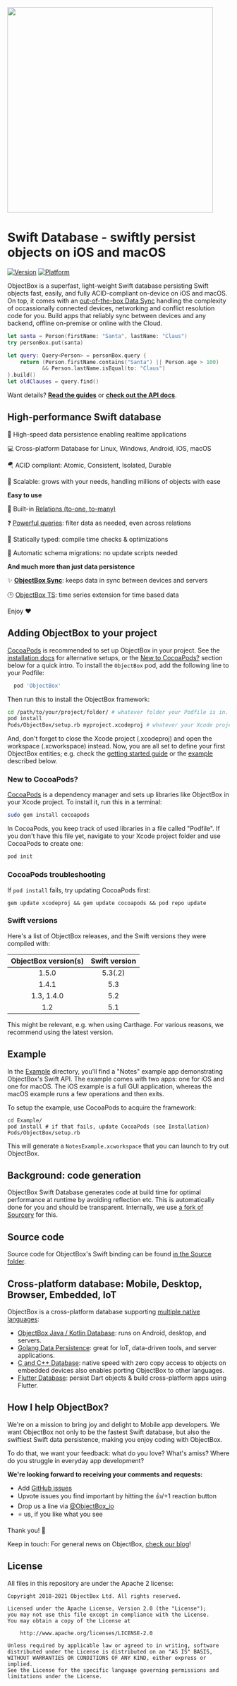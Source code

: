 <img width="466" src="https://raw.githubusercontent.com/objectbox/objectbox-swift/master/images/logo.png">

Swift Database - swiftly persist objects on iOS and macOS
===============
[![Version](https://img.shields.io/cocoapods/v/ObjectBox.svg?style=flat)](#cocoapods)
[![Platform](https://img.shields.io/cocoapods/p/ObjectBox.svg?style=flat)](#cocoapods)

ObjectBox is a superfast, light-weight Swift database persisting Swift objects fast, easily, and fully ACID-compliant on-device on iOS and macOS.
On top, it comes with an [out-of-the-box Data Sync](https://objectbox.io/sync/) handling the complexity of occassionally connected devices, networking and conflict resolution code for you. Build apps that reliably sync between devices and any backend, offline on-premise or online with the Cloud.

```swift
let santa = Person(firstName: "Santa", lastName: "Claus")
try personBox.put(santa)

let query: Query<Person> = personBox.query {
    return (Person.firstName.contains("Santa") || Person.age > 100)
           && Person.lastName.isEqual(to: "Claus") 
}.build()
let oldClauses = query.find()
```

Want details? **[Read the guides](https://swift.objectbox.io/)** or
**[check out the API docs](https://objectbox.io/docfiles/swift/current/)**.

High-performance Swift database
-------------
🏁 High-speed data persistence enabling realtime applications

💻 Cross-platform Database for Linux, Windows, Android, iOS, macOS

🪂 ACID compliant: Atomic, Consistent, Isolated, Durable

🌱 Scalable: grows with your needs, handling millions of objects with ease



**Easy to use**

🔗 Built-in [Relations (to-one, to-many)](https://swift.objectbox.io/relations)

❓ [Powerful queries](https://swift.objectbox.io/queries): filter data as needed, even across relations

🦮 Statically typed: compile time checks & optimizations

📃 Automatic schema migrations: no update scripts needed



**And much more than just data persistence**

✨ **[ObjectBox Sync](https://objectbox.io/sync/)**: keeps data in sync between devices and servers

🕒 [ObjectBox TS](https://objectbox.io/time-series-database/): time series extension for time based data


Enjoy ❤️


<a name="cocoapods"></a>Adding ObjectBox to your project
--------------------------------------------------------
[CocoaPods](https://cocoapods.org) is recommended to set up ObjectBox in your project.
See the [installation docs](https://swift.objectbox.io/install) for alternative setups,
or the [New to CocoaPods?](#new-to-cocoapods) section below for a quick intro.
To install the `ObjectBox` pod, add the following line to your Podfile:

```ruby
  pod 'ObjectBox'
```

Then run this to install the ObjectBox framework:

```bash
cd /path/to/your/project/folder/ # whatever folder your Podfile is in.
pod install
Pods/ObjectBox/setup.rb myproject.xcodeproj # whatever your Xcode project is named
```

And, don't forget to close the Xcode project (.xcodeproj) and open the workspace (.xcworkspace) instead.
Now, you are all set to define your first ObjectBox entities;
e.g. check the [getting started guide](https://swift.objectbox.io/getting-started) or the [example](#example) described below. 

### <a name="new-to-cocoapods"></a>New to CocoaPods?

[CocoaPods](https://cocoapods.org) is a dependency manager and sets up libraries like ObjectBox in your Xcode project.
To install it, run this in a terminal: 

```bash
sudo gem install cocoapods
```

In CocoaPods, you keep track of used libraries in a file called "Podfile".
If you don't have this file yet, navigate to your Xcode project folder and use CocoaPods to create one:

```bash
pod init
```

### CocoaPods troubleshooting

If `pod install` fails, try updating CocoaPods first:

    gem update xcodeproj && gem update cocoapods && pod repo update

### Swift versions

Here's a list of ObjectBox releases, and the Swift versions they were compiled with:

| ObjectBox version(s) | Swift version |
|:--------------------:|:-------------:|
|        1.5.0         |     5.3(.2)   |        
|        1.4.1         |      5.3      |        
|      1.3, 1.4.0      |      5.2      |        
|         1.2          |      5.1      |

This might be relevant, e.g. when using Carthage. For various reasons, we recommend using the latest version.

<a name="example"></a>Example
-----------------------------
In the [Example](Example/) directory, you'll find a "Notes" example app demonstrating ObjectBox's Swift API.
The example comes with two apps: one for iOS and one for macOS. The iOS example is a full GUI application, whereas the macOS example runs a few operations and then exits.

To setup the example, use CocoaPods to acquire the framework:

    cd Example/
    pod install # if that fails, update CocoaPods (see Installation)
    Pods/ObjectBox/setup.rb

This will generate a `NotesExample.xcworkspace` that you can launch to try out ObjectBox.

Background: code generation
---------------------------
ObjectBox Swift Database generates code at build time for optimal performance at runtime by avoiding reflection etc.
This is automatically done for you and should be transparent.
Internally, we use [a fork of Sourcery](https://github.com/objectbox/objectbox-swift-generator) for this.

Source code
-----------
Source code for ObjectBox's Swift binding can be found [in the Source folder](Source/README.md).

Cross-platform database: Mobile, Desktop, Browser, Embedded, IoT
------------------------
ObjectBox is a cross-platform database supporting [multiple native languages](https://objectbox.io/dev-get-started/): 

* [ObjectBox Java / Kotlin Database](https://github.com/objectbox/objectbox-java): runs on Android, desktop, and servers.
* [Golang Data Persistence](https://github.com/objectbox/objectbox-go): great for IoT, data-driven tools, and server applications. 
* [C and C++ Database](https://github.com/objectbox/objectbox-c): native speed with zero copy access to objects on embedded devices
  also enables porting ObjectBox to other languages.
* [Flutter Database](https://github.com/objectbox/objectbox-dart/): persist Dart objects & build cross-platform apps using Flutter.

How I help ObjectBox?
---------------------------
We're on a mission to bring joy and delight to Mobile app developers.
We want ObjectBox not only to be the fastest Swift database, but also the swiftiest Swift data persistence, making you enjoy coding with ObjectBox.

To do that, we want your feedback: what do you love? What's amiss? Where do you struggle in everyday app development?

**We're looking forward to receiving your comments and requests:**

- Add [GitHub issues](https://github.com/ObjectBox/objectbox-swift/issues) 
- Upvote issues you find important by hitting the 👍/+1 reaction button
- Drop us a line via [@ObjectBox_io](https://twitter.com/ObjectBox_io/)
- ⭐ us, if you like what you see 

Thank you! 🙏

Keep in touch: For general news on ObjectBox, [check our blog](https://objectbox.io/blog)!

License
-------
All files in this repository are under the Apache 2 license:

    Copyright 2018-2021 ObjectBox Ltd. All rights reserved.
    
    Licensed under the Apache License, Version 2.0 (the "License");
    you may not use this file except in compliance with the License.
    You may obtain a copy of the License at
    
        http://www.apache.org/licenses/LICENSE-2.0
    
    Unless required by applicable law or agreed to in writing, software
    distributed under the License is distributed on an "AS IS" BASIS,
    WITHOUT WARRANTIES OR CONDITIONS OF ANY KIND, either express or implied.
    See the License for the specific language governing permissions and
    limitations under the License.


